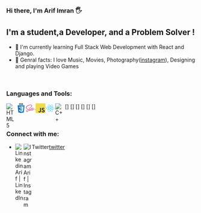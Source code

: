 ### Hi there, I'm Arif Imran 🖐

## I'm a student,a Developer, and a Problem Solver !

- 🌳 I'm currently learning Full Stack Web Development with React and Django.
- 🍗 Genral facts: I love Music, Movies, Photography([instagram]), Designing and playing Video Games

<br />

### Languages and Tools:
[<img align="left" alt="HTML5" width="26px" src="https://www.freepnglogos.com/uploads/html5-logo-png/html5-logo-html-logo-0.png" />]
[<img align="left" alt="CSS3" width="26px" src="https://raw.githubusercontent.com/github/explore/80688e429a7d4ef2fca1e82350fe8e3517d3494d/topics/css/css.png" />]
[<img align="left" alt="Sass" width="26px" src="https://raw.githubusercontent.com/github/explore/80688e429a7d4ef2fca1e82350fe8e3517d3494d/topics/sass/sass.png" />]
[<img align="left" alt="JavaScript" width="26px" src="https://raw.githubusercontent.com/github/explore/80688e429a7d4ef2fca1e82350fe8e3517d3494d/topics/javascript/javascript.png" />]
[<img align="left" alt="React" width="26px" src="https://raw.githubusercontent.com/github/explore/80688e429a7d4ef2fca1e82350fe8e3517d3494d/topics/react/react.png" />]
[<img align="left" alt="C++" width="26px" src="https://www.flaticon.com/svg/static/icons/svg/74/74897.svg" />]

<br />




### Connect with me:

- Twitter[twitter]
[<img align="left" alt="LinkedinArif | LinkedIn" width="22px" src="https://cdn.jsdelivr.net/npm/simple-icons@v3/icons/linkedin.svg" />][linkedin]
[<img align="left" alt="InstagramArif | Instagram" width="22px" src="https://cdn.jsdelivr.net/npm/simple-icons@v3/icons/instagram.svg" />][instagram]

<br />
<br />
<br />





[twitter]: https://twitter.com/aidevv_in
[linkedin]: https://www.linkedin.com/in/arifimran5/
[instagram]: https://www.instagram.com/roamrom_/

